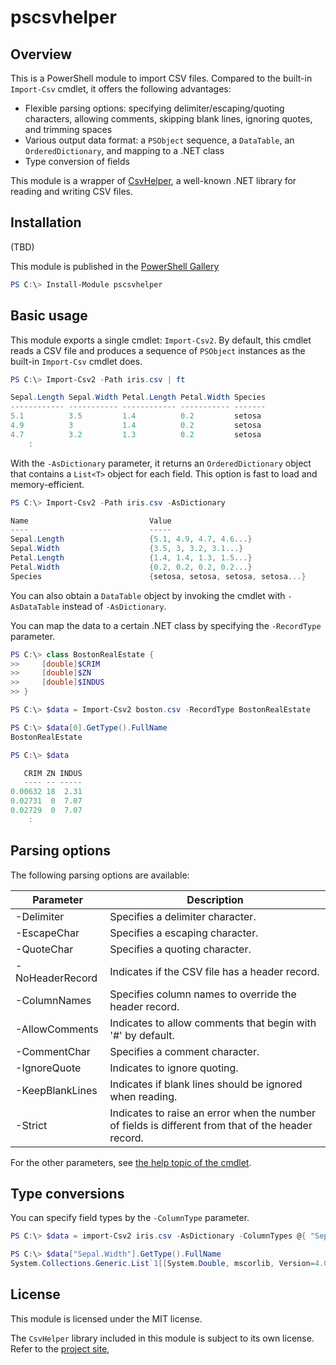 # pscsvhelper

## Overview

This is a PowerShell module to import CSV files. Compared to the built-in `Import-Csv` cmdlet, it offers the following advantages:

- Flexible parsing options: specifying delimiter/escaping/quoting characters, allowing comments, skipping blank lines, ignoring quotes, and trimming spaces
- Various output data format: a `PSObject` sequence, a `DataTable`, an `OrderedDictionary`, and mapping to a .NET class
- Type conversion of fields

This module is a wrapper of [CsvHelper](https://joshclose.github.io/CsvHelper/), a well-known .NET library for reading and writing CSV files.

## Installation

(TBD)

This module is published in the [PowerShell Gallery](https://powershellgaallery.com/pscvshelper)

```PowerShell
PS C:\> Install-Module pscsvhelper
```

## Basic usage

This module exports a single cmdlet: `Import-Csv2`. By default, this cmdlet reads a CSV file and produces a sequence of `PSObject` instances as the built-in `Import-Csv` cmdlet does.

```PowerShell
PS C:\> Import-Csv2 -Path iris.csv | ft

Sepal.Length Sepal.Width Petal.Length Petal.Width Species
------------ ----------- ------------ ----------- -------
5.1          3.5         1.4          0.2         setosa
4.9          3           1.4          0.2         setosa
4.7          3.2         1.3          0.2         setosa
    :
```

With the `-AsDictionary` parameter, it returns an `OrderedDictionary` object that contains a `List<T>` object for each field. This option is fast to load and memory-efficient.

```PowerShell
PS C:\> Import-Csv2 -Path iris.csv -AsDictionary

Name                           Value
----                           -----
Sepal.Length                   {5.1, 4.9, 4.7, 4.6...}
Sepal.Width                    {3.5, 3, 3.2, 3.1...}
Petal.Length                   {1.4, 1.4, 1.3, 1.5...}
Petal.Width                    {0.2, 0.2, 0.2, 0.2...}
Species                        {setosa, setosa, setosa, setosa...}
```

You can also obtain a `DataTable` object by invoking the cmdlet with `-AsDataTable` instead of `-AsDictionary`.

You can map the data to a certain .NET class by specifying the `-RecordType` parameter.

```PowerShell
PS C:\> class BostonRealEstate {
>>     [double]$CRIM
>>     [double]$ZN
>>     [double]$INDUS
>> }

PS C:\> $data = Import-Csv2 boston.csv -RecordType BostonRealEstate

PS C:\> $data[0].GetType().FullName
BostonRealEstate

PS C:\> $data

   CRIM ZN INDUS
   ---- -- -----
0.00632 18  2.31
0.02731  0  7.07
0.02729  0  7.07
    :
```

## Parsing options

The following parsing options are available:

|Parameter|Description|
|---------|-----------|
|-Delimiter|Specifies a delimiter character.|
|-EscapeChar|Specifies a escaping character.|
|-QuoteChar|Specifies a quoting character.|
|-NoHeaderRecord|Indicates if the CSV file has a header record.|
|-ColumnNames|Specifies column names to override the header record.|
|-AllowComments|Indicates to allow comments that begin with '#' by default.|
|-CommentChar|Specifies a comment character.|
|-IgnoreQuote|Indicates to ignore quoting.|
|-KeepBlankLines|Indicates if blank lines should be ignored when reading.|
|-Strict|Indicates to raise an error when the number of fields is different from that of the header record.|

For the other parameters, see [the help topic of the cmdlet](https://github.com/horker/pscsvhelper/blob/docs/Import-Csv2.md).

## Type conversions

You can specify field types by the `-ColumnType` parameter.

```PowerShell
PS C:\> $data = import-Csv2 iris.csv -AsDictionary -ColumnTypes @{ "Sepal.Width" = [double] }

PS C:\> $data["Sepal.Width"].GetType().FullName
System.Collections.Generic.List`1[[System.Double, mscorlib, Version=4.0.0.0, Culture=neutral, PublicKeyToken=b77a5c561934e089]]
```

## License

This module is licensed under the MIT license.

The `CsvHelper` library included in this module is subject to its own license. Refer to the [project site](https://joshclose.github.io/CsvHelper/),